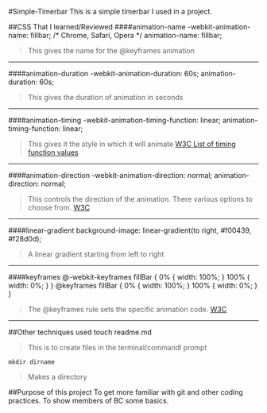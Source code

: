 #Simple-Timerbar
This is a simple timerbar I used in a project.

##CSS That I learned/Reviewed
####animation-name
      -webkit-animation-name: fillbar; /* Chrome, Safari, Opera */
      animation-name: fillbar;

>This gives the name for the @keyframes animation

***
####animation-duration
    -webkit-animation-duration: 60s;
     animation-duration: 60s;
>This gives the duration of animation in seconds
***
####animation-timing
    -webkit-animation-timing-function: linear;
     animation-timing-function: linear;
>This gives it the style in which it will animate
>[W3C List of timing function values](http://www.w3schools.com/cssref/tryit.asp?filename=trycss3_animation-timing-function2)
***
####animation-direction
    -webkit-animation-direction: normal;
    animation-direction: normal;
>This controls the direction of the animation. There various options to choose from.
>[W3C](http://www.w3schools.com/cssref/css3_pr_animation-direction.asp)

***
####linear-gradient
    background-image: linear-gradient(to right, #f00439, #f28d0d); 
>A linear gradient starting from left to right
***
####keyframes
    @-webkit-keyframes fillBar {
      0% {
        width: 100%;
      }
      100% {
        width: 0%;
      }
    }
      @keyframes fillBar {
        0% {
         width: 100%;
         }
        100% {
         width: 0%;
         }
     }

>The @keyframes rule sets the specific animation code.
>[W3C](http://www.w3schools.com/cssref/css3_pr_animation-keyframes.asp)
***
##Other techniques used
    touch readme.md
>This is to create files in the terminal/commandl prompt

    mkdir dirname
>Makes a directory

##Purpose of this project
To get more familiar with git and other coding practices. To show members of BC some basics.